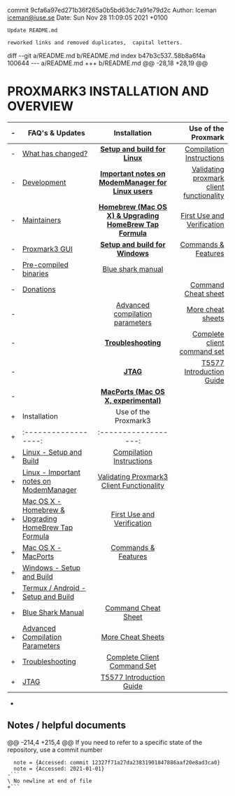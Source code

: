 commit 9cfa6a97ed271b36f265a0b5bd63dc7a91e79d2c
Author: Iceman <iceman@iuse.se>
Date:   Sun Nov 28 11:09:05 2021 +0100

    Update README.md
    
    reworked links and removed duplicates,  capital letters.

diff --git a/README.md b/README.md
index b47b3c537..58b8a6f4a 100644
--- a/README.md
+++ b/README.md
@@ -28,18 +28,19 @@
 
 # PROXMARK3 INSTALLATION AND OVERVIEW
 
-| FAQ's & Updates     | Installation        | Use of the Proxmark |
-| ------------------- |:-------------------:| -------------------:|
-|[What has changed?](#what-has-changed)  | **[Setup and build for Linux](/doc/md/Installation_Instructions/Linux-Installation-Instructions.md)** | [Compilation Instructions](/doc/md/Use_of_Proxmark/0_Compilation-Instructions.md)|
-|[Development](#development) | **[Important notes on ModemManager for Linux users](/doc/md/Installation_Instructions/ModemManager-Must-Be-Discarded.md)** | [Validating proxmark client functionality](/doc/md/Use_of_Proxmark/1_Validation.md) |
-|[Maintainers](#maintainers--package-distro-)| **[Homebrew (Mac OS X) & Upgrading HomeBrew Tap Formula](/doc/md/Installation_Instructions/Mac-OS-X-Homebrew-Installation-Instructions.md)** | [First Use and Verification](/doc/md/Use_of_Proxmark/2_Configuration-and-Verification.md)|
-|[Proxmark3 GUI](#proxmark3-gui)|**[Setup and build for Windows](/doc/md/Installation_Instructions/Windows-Installation-Instructions.md)**|[Commands & Features](/doc/md/Use_of_Proxmark/3_Commands-and-Features.md)|
-|[Pre-compiled binaries](#precompiled-binaries)|[Blue shark manual](/doc/bt_manual_v10.md) ||
-|[Donations](#donations)||[Command Cheat sheet](/doc/cheatsheet.md)|
-||[Advanced compilation parameters](/doc/md/Use_of_Proxmark/4_Advanced-compilation-parameters.md)|[More cheat sheets](https://github.com/RfidResearchGroup/proxmark3/wiki/More-cheat-sheets)|
-||**[Troubleshooting](/doc/md/Installation_Instructions/Troubleshooting.md)**|[Complete client command set](/doc/commands.md)|
-||**[JTAG](/doc/jtag_notes.md)**|[T5577 Introduction Guide](/doc/T5577_Guide.md)|
-||**[MacPorts (Mac OS X, experimental)](/doc/md/Installation_Instructions/Mac-OS-X-MacPorts-Installation-Instructions.md)** |
+| Installation         | Use of the Proxmark3 |
+| :------------------: | :------------------: |
+| [Linux - Setup and Build](/doc/md/Installation_Instructions/Linux-Installation-Instructions.md) | [Compilation Instructions](/doc/md/Use_of_Proxmark/0_Compilation-Instructions.md)|
+| [Linux - Important notes on ModemManager](/doc/md/Installation_Instructions/ModemManager-Must-Be-Discarded.md) | [Validating Proxmark3 Client Functionality](/doc/md/Use_of_Proxmark/1_Validation.md)|
+| [Mac OS X - Homebrew & Upgrading HomeBrew Tap Formula](/doc/md/Installation_Instructions/Mac-OS-X-Homebrew-Installation-Instructions.md) | [First Use and Verification](/doc/md/Use_of_Proxmark/2_Configuration-and-Verification.md)|
+| [Mac OS X - MacPorts](/doc/md/Installation_Instructions/Mac-OS-X-MacPorts-Installation-Instructions.md) | [Commands & Features](/doc/md/Use_of_Proxmark/3_Commands-and-Features.md)|
+| [Windows - Setup and Build](/doc/md/Installation_Instructions/Windows-Installation-Instructions.md) ||
+| [Termux / Android - Setup and Build](/doc/termux_notes.md) ||
+| [Blue Shark Manual](/doc/bt_manual_v10.md) | [Command Cheat Sheet](/doc/cheatsheet.md)|
+| [Advanced Compilation Parameters](/doc/md/Use_of_Proxmark/4_Advanced-compilation-parameters.md) | [More Cheat Sheets](https://github.com/RfidResearchGroup/proxmark3/wiki/More-cheat-sheets)|
+| [Troubleshooting](/doc/md/Installation_Instructions/Troubleshooting.md) | [Complete Client Command Set](/doc/commands.md) |
+| [JTAG](/doc/jtag_notes.md) | [T5577 Introduction Guide](/doc/T5577_Guide.md)|
+
 
 
 ## Notes / helpful documents
@@ -214,4 +215,4 @@ If you need to refer to a specific state of the repository, use a commit number
 ```
   note = {Accessed: commit 12327f71a27da23831901847886aaf20e8ad3ca0}
   note = {Accessed: 2021-01-01}
-```
\ No newline at end of file
+```

